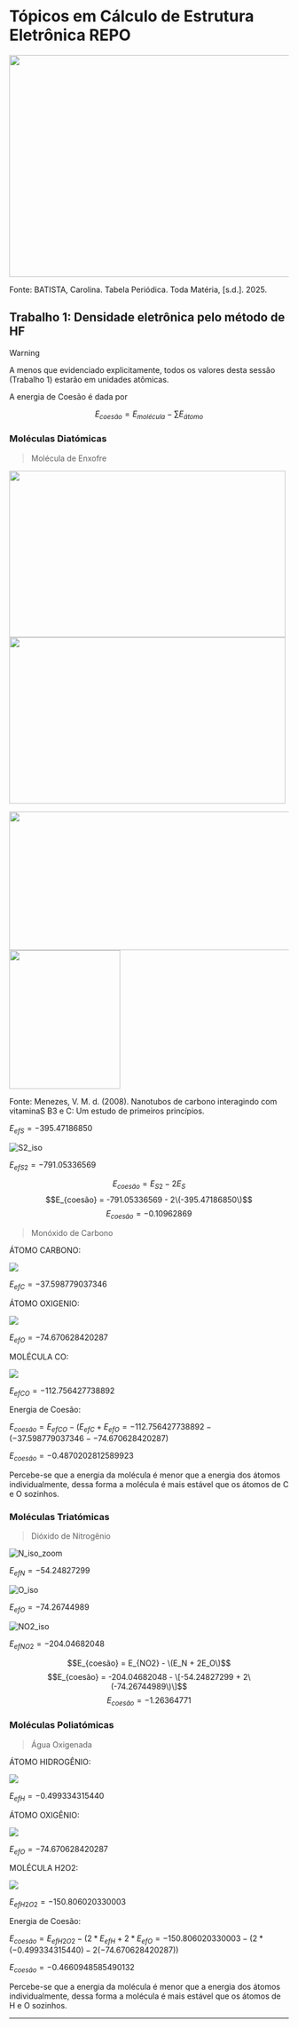 # Tópicos em Cálculo de Estrutura Eletrônica REPO

<img src="images/tab_peri.jpg" width=700 height=400>
<p>Fonte: BATISTA, Carolina. Tabela Periódica. Toda Matéria, [s.d.]. 2025.</p>

## Trabalho 1: Densidade eletrônica pelo método de HF

> [!WARNING]
> A menos que evidenciado explicitamente, todos os valores desta sessão (Trabalho 1) estarão em unidades atômicas.

A energia de Coesão é dada por

$$
E_{coesão} = E_{molécula} - \sum{E_{átomo}}
$$

### Moléculas Diatómicas

> Molécula de Enxofre

<img src="images/S_x.jpg" width=498 height=300> <img src="images/S_iso.jpg" width=498 height=300>

<img src="images/orbitais1s2s2p.png" width=800 height=250><img src="images/orbital3p.jpg" width=200 height=250>
<p>Fonte: Menezes, V. M. d. (2008). Nanotubos de carbono interagindo com vitaminaS B3 e C: Um estudo de primeiros princípios.</p>

${E_{ef}}_{S} =  -395.47186850$

![S2_iso](images/S2_iso.jpg)

${E_{ef}}_{S2} =   -791.05336569$

$$E_{coesão} = E_{S2} - 2E_S$$
$$E_{coesão} = -791.05336569 - 2\(-395.47186850\)$$
$$E_{coesão} = -0.10962869$$


> Monóxido de Carbono

ÁTOMO CARBONO:

<img src="images/C_iso.png"> 

${E_{ef}}_{C} =  -37.598779037346$

ÁTOMO OXIGENIO:

<img src="images/O_iso.png"> 

${E_{ef}}_{O} =  -74.670628420287$

MOLÉCULA CO:

<img src="images/CO_iso.png"> 

${E_{ef}}_{CO} =  -112.756427738892$

Energia de Coesão: 

$E_{coesão} = {E_{ef}}_{CO} - ({E_{ef}}_{C} + {E_{ef}}_{O} = -112.756427738892 - (-37.598779037346 - -74.670628420287)$ 

$E_{coesão} = -0.4870202812589923$

Percebe-se que a energia da molécula é menor que a energia dos átomos individualmente, dessa forma a molécula é mais estável que os átomos de C e O sozinhos.

### Moléculas Triatómicas

> Dióxido de Nitrogênio

![N_iso_zoom](images/N_iso_zoom.jpg)

${E_{ef}}_{N} =  -54.24827299$

![O_iso](images/O_iso.jpg)

${E_{ef}}_{O} = -74.26744989$

![NO2_iso](images/NO2_iso.jpg)

${E_{ef}}_{NO2} = -204.04682048$

$$E_{coesão} = E_{NO2} - \(E_N + 2E_O\)$$
$$E_{coesão} = -204.04682048 - \[-54.24827299 + 2\(-74.26744989\)\]$$
$$E_{coesão} = -1.26364771$$


### Moléculas Poliatómicas

> Água Oxigenada

ÁTOMO HIDROGÊNIO:

<img src="images/H_iso.png"> 

${E_{ef}}_{H} = -0.499334315440$

ÁTOMO OXIGÊNIO:

<img src="images/O_iso.png"> 

${E_{ef}}_{O} = -74.670628420287$

MOLÉCULA H2O2:

<img src="images/H2O2_iso.png"> 

${E_{ef}}_{H2O2} = -150.806020330003$

Energia de Coesão: 

$E_{coesão} = {E_{ef}}_{H2O2} - (2*{E_{ef}}_{H} + 2*{E_{ef}}_{O} = -150.806020330003 - (2*(-0.499334315440) - 2(-74.670628420287))$ 

$E_{coesão} = -0.4660948585490132$

Percebe-se que a energia da molécula é menor que a energia dos átomos individualmente, dessa forma a molécula é mais estável que os átomos de H e O sozinhos.

---
